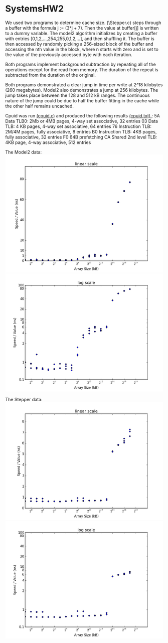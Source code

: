 # SystemsHW2

We used two programs to determine cache size. (\Stepper.c) steps through a buffer with the formula j := (3*j + 7). Then the value at buffer[j] is written to a dummy variable. The model2 algorithm initializes by creating a buffer with entries [0,1,2,...,254,255,0,1,2,...], and then shuffling it. The buffer is then accessed by randomly picking a 256-sized block of the buffer and accessing the nth value in the block, where n starts with zero and is set to the value of the previously accessed byte with each iteration. 

Both programs implement background subtraction by repeating all of the operations except for the read from memory. The duration of the repeat is subtracted from the duration of the original. 

Both programs demonstrated a clear jump in time per write at 2^18 kilobytes (260 megabytes). Model2 also demonstrates a jump at 256 kilobytes. The jump takes place between the 128 and 512 kB ranges. The continuous nature of the jump could be due to half the buffer fitting in the cache while the other half remains uncached.

Cpuid was run [(cpuid.c)](\cpuid.c) and produced the following results [(cpuid.txt).](\cpuid.txt):
5A	Data TLB0: 2Mb or 4MB pages, 4-way set associative, 32 entries
03	Data TLB: 4 KB pages, 4-way set associative, 64 entries
76	Instruction TLB: 2M/4M pages, fully associative, 8 entries
B0	Instruction TLB: 4KB pages, fully associative, 32 entries
F0	64B prefetching
CA	Shared 2nd level TLB: 4KB page, 4-way associative, 512 entries


The Model2 data:
![](/graphs/model2_linear.png?raw=true "Optional Title")
![](/graphs/model2_log.png?raw=true "Optional Title")

The Stepper data:
![](/graphs/adjusted_linear.png?raw=true "Optional Title")
![](/graphs/adjusted_log.png?raw=true "Optional Title")


